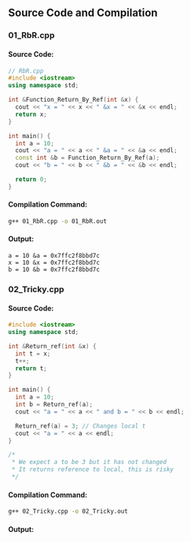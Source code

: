 
## Source Code and Compilation

### 01_RbR.cpp

#### Source Code:
```cpp
// RbR.cpp
#include <iostream>
using namespace std;

int &Function_Return_By_Ref(int &x) {
  cout << "x = " << x << " &x = " << &x << endl;
  return x;
}

int main() {
  int a = 10;
  cout << "a = " << a << " &a = " << &a << endl;
  const int &b = Function_Return_By_Ref(a);
  cout << "b = " << b << " &b = " << &b << endl;

  return 0;
}

```
#### Compilation Command:
```sh
g++ 01_RbR.cpp -o 01_RbR.out
```
#### Output:
```
a = 10 &a = 0x7ffc2f8bbd7c
x = 10 &x = 0x7ffc2f8bbd7c
b = 10 &b = 0x7ffc2f8bbd7c
```
### 02_Tricky.cpp

#### Source Code:
```cpp
#include <iostream>
using namespace std;

int &Return_ref(int &x) {
  int t = x;
  t++;
  return t;
}

int main() {
  int a = 10;
  int b = Return_ref(a);
  cout << "a = " << a << " and b = " << b << endl;

  Return_ref(a) = 3; // Changes local t
  cout << "a = " << a << endl;
}

/*
 * We expect a to be 3 but it has not changed
 * It returns reference to local, this is risky
 */

```
#### Compilation Command:
```sh
g++ 02_Tricky.cpp -o 02_Tricky.out
```
#### Output:
```
```